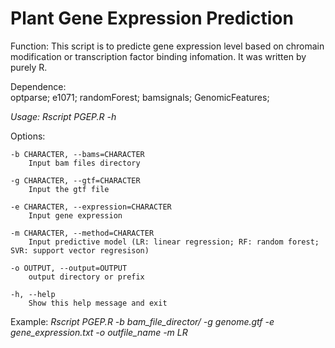 # Plant Gene Expression Prediction


Function: This script is to predicte gene expression level based on chromain modification or transcription factor binding infomation. It was written by purely R.

Dependence: 	
		optparse;
		e1071;
		randomForest;
		bamsignals;
		GenomicFeatures;

*Usage: Rscript PGEP.R -h*

Options:

	-b CHARACTER, --bams=CHARACTER
		Input bam files directory

	-g CHARACTER, --gtf=CHARACTER
		Input the gtf file

	-e CHARACTER, --expression=CHARACTER
		Input gene expression

	-m CHARACTER, --method=CHARACTER
		Input predictive model (LR: linear regression; RF: random forest; SVR: support vector regresison)

	-o OUTPUT, --output=OUTPUT
		output directory or prefix

	-h, --help
		Show this help message and exit
		
Example:
	*Rscript PGEP.R  -b bam_file_director/ -g genome.gtf -e gene_expression.txt -o outfile_name -m LR*

